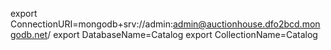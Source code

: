 export ConnectionURI=mongodb+srv://admin:admin@auctionhouse.dfo2bcd.mongodb.net/ 
export DatabaseName=Catalog
export CollectionName=Catalog